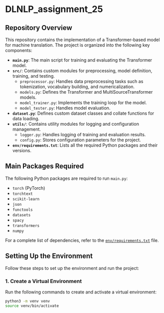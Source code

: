 # DLNLP_assignment_25

## Repository Overview
This repository contains the implementation of a Transformer-based model for machine translation. The project is organized into the following key components:
- **`main.py`**: The main script for training and evaluating the Transformer model.
- **`src/`**: Contains custom modules for preprocessing, model definition, training, and testing.
  - `preprocessor.py`: Handles data preprocessing tasks such as tokenization, vocabulary building, and numericalization.
  - `models.py`: Defines the Transformer and MultiSourceTransformer models.
  - `model_trainer.py`: Implements the training loop for the model.
  - `model_tester.py`: Handles model evaluation.
- **`dataset.py`**: Defines custom dataset classes and collate functions for data loading.
- **`utils/`**: Contains utility modules for logging and configuration management.
  - `logger.py`: Handles logging of training and evaluation results.
  - `config.py`: Stores configuration parameters for the project.
- **`env/requirements.txt`**: Lists all the required Python packages and their versions.

## Main Packages Required
The following Python packages are required to run `main.py`:
- `torch` (PyTorch)
- `torchtext`
- `scikit-learn`
- `json`
- `functools`
- `datasets`
- `spacy`
- `transformers`
- `numpy`

For a complete list of dependencies, refer to the [`env/requirements.txt`](env/requirements.txt) file.

## Setting Up the Environment
Follow these steps to set up the environment and run the project:

### 1. Create a Virtual Environment
Run the following commands to create and activate a virtual environment:
```bash
python3 -m venv venv
source venv/bin/activate
